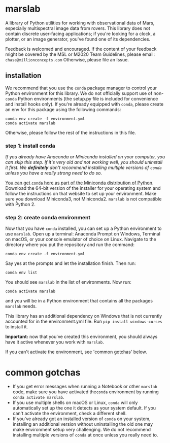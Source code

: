 # marslab
A library of Python utilities for working with observational data of Mars, 
especially multispectral image data from rovers. This library does not contain 
discrete user-facing applications; if you're looking for a clock, a plotter, or 
an image generator, you've found one of its dependencies.

Feedback is welcomed and encouraged. If the content of your feedback might be 
covered by the MSL or M2020 Team Guidelines, please email: `chase@millionconcepts.com` 
Otherwise, please file an Issue.

## installation

We recommend that you use the ```conda``` package manager to control your Python 
environment for this library. We do not officially support use of non-```conda``` Python
environments (the setup.py file is included for convenience and install hooks only). If 
you're already equipped with ```conda```, please create an env for this package using the following 
commands:

    conda env create -f environment.yml
    conda activate marslab

Otherwise, please follow the rest of the instructions in this file.

### step 1: install conda

*If you already have Anaconda or Miniconda installed on your computer, you can
skip this step. If it's very old and not working well, you should uninstall it first.
We **definitely** don't recommend installing multiple versions of ```conda```
unless you have a really strong need to do so.*

[You can get ```conda``` here as part of the Miniconda distribution of Python](https://docs.conda.io/projects/continuumio-conda/en/latest/user-guide/install/index.html).
Download the 64-bit version of the installer for your operating system and
follow the instructions on that website to set up your environment. Make sure
you download Miniconda3, not Miniconda2. ```marslab``` is not compatible with
Python 2.

### step 2: create conda environment

Now that you have ```conda``` installed, you can set up a Python environment
to use ```marslab```. Open up a terminal: Anaconda Prompt on Windows, Terminal on macOS,
or your console emulator of choice on Linux. Navigate to the directory where
you put the repository and run the command:

```conda env create -f environment.yml```

Say yes at the prompts and let the installation finish. Then run:

```conda env list```

You should see ```marslab``` in the list of environments. Now run:

```conda activate marslab```

and you will be in a Python environment that contains all the packages
```marslab``` needs. 

This library has an additional dependency on Windows that is not currently accounted for 
in the environment.yml file. Run ```pip install windows-curses``` to install it.

**Important:** now that you've created this environment, you should 
always have it active whenever you work with ```marslab```.

If you can't activate the environment, see 'common gotchas' below.

# common gotchas

* If you get error messages when running a Notebook or other ```marslab``` code, 
  make sure you have activated the```conda``` environment by running ```conda activate marslab```.
* If you use multiple shells on macOS or Linux, ```conda``` will only 
automatically set up the one it detects as your system default. If you can't
activate the environment, check a different shell.
* If you've already got an installed version of ```conda``` on your system, installing
an additional version without uninstalling the old one may make environment setup very
challenging. We do not recommend installing multiple versions of ```conda``` at once
unless you really need to.

